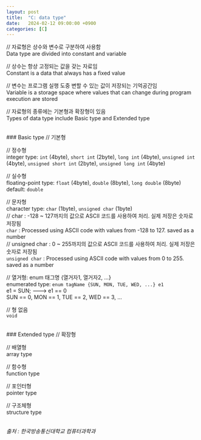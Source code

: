 ```yaml
---
layout: post
title:  "C: data type"
date:   2024-02-12 09:00:00 +0900
categories: [C]
---
```


// 자료형은 상수와 변수로 구분하여 사용함   
Data type are divided into constant and variable   
   
// 상수는 항상 고정되는 값을 갖는 자료임   
Constant is a data that always has a fixed value   
   
// 변수는 프로그램 실행 도중 변할 수 있는 값이 저장되는 기억공간임   
Variable is a storage space where values that can change during program execution are stored   
   
// 자료형의 종류에는 기본형과 확장형이 있음   
Types of data type include Basic type and Extended type   
   
<br />
### Basic type   
// 기본형   
   
// 정수형   
integer type: `int` (4byte), `short int` (2byte), `long int` (4byte), `unsigned int` (4byte), `unsigned short int` (2byte), `unsigned long int` (4byte)   
   
// 실수형   
floating-point type: `float` (4byte), `double` (8byte), `long double` (8byte)   
default: `double`   
   
// 문자형   
character type: `char` (1byte), `unsigned char` (1byte)   
// char : -128 ~ 127까지의 값으로 ASCII 코드를 사용하여 처리. 실제 저장은 숫자로 저장됨   
`char` : Processed using ASCII code with values from -128 to 127. saved as a number   
// unsigned char : 0 ~ 255까지의 값으로 ASCII 코드를 사용하여 처리. 실제 저장은 숫자로 저장됨   
`unsigned char` : Processed using ASCII code with values from 0 to 255. saved as a number   
   
// 열거형: enum 태그명 {열거자1, 열거자2, ...}   
enumerated type: `enum tagName {SUN, MON, TUE, WED, ...} e1`   
e1 = SUN; ---> e1 == 0   
SUN == 0, MON == 1, TUE == 2, WED == 3, ...   
   
// 형 없음   
`void`   
   
<br />
### Extended type   
// 확장형   
   
// 배열형   
array type   
   
// 함수형   
function type   
   
// 포인터형   
pointer type   
   
// 구조체형   
structure type   
   
<br />
<cite>출처 : 한국방송통신대학교 컴퓨터과학과</cite>
